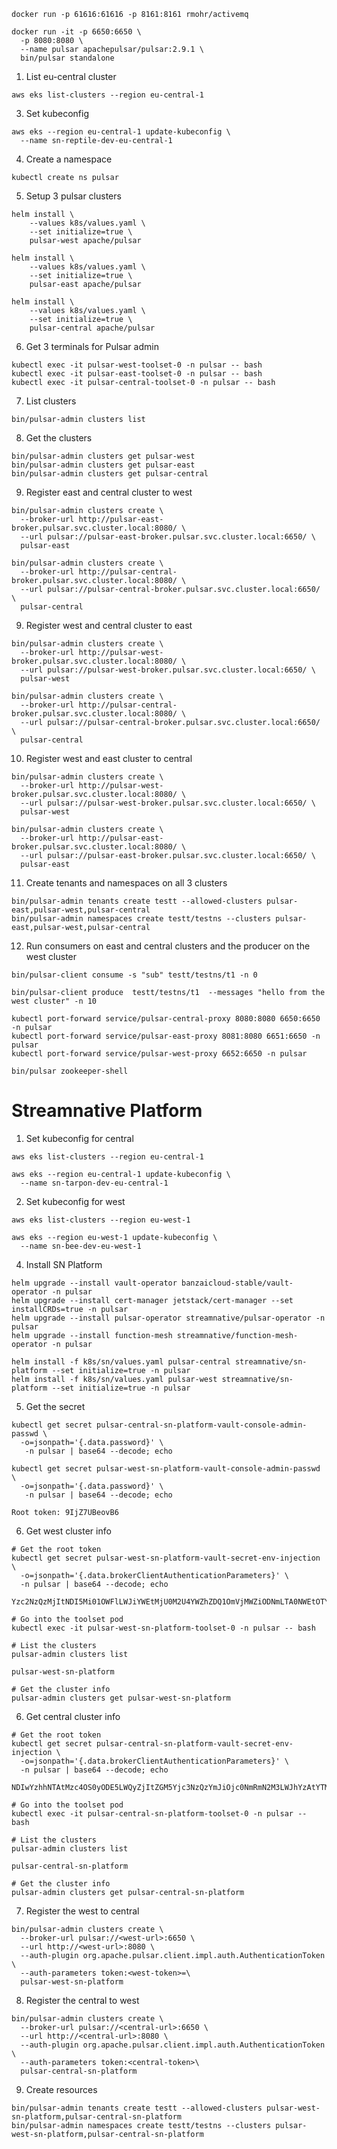 ```shell
docker run -p 61616:61616 -p 8161:8161 rmohr/activemq
```

```shell
docker run -it -p 6650:6650 \
  -p 8080:8080 \
  --name pulsar apachepulsar/pulsar:2.9.1 \
  bin/pulsar standalone
```
1. List eu-central cluster
```shell
aws eks list-clusters --region eu-central-1
```

3. Set kubeconfig
```shell
aws eks --region eu-central-1 update-kubeconfig \
  --name sn-reptile-dev-eu-central-1
```
4. Create a namespace
```shell
kubectl create ns pulsar
```

5. Setup 3 pulsar clusters
```shell
helm install \
    --values k8s/values.yaml \
    --set initialize=true \
    pulsar-west apache/pulsar
    
helm install \
    --values k8s/values.yaml \
    --set initialize=true \
    pulsar-east apache/pulsar
    
helm install \
    --values k8s/values.yaml \
    --set initialize=true \
    pulsar-central apache/pulsar
```

6. Get 3 terminals for Pulsar admin
```shell
kubectl exec -it pulsar-west-toolset-0 -n pulsar -- bash
kubectl exec -it pulsar-east-toolset-0 -n pulsar -- bash
kubectl exec -it pulsar-central-toolset-0 -n pulsar -- bash
```

7. List clusters
```shell
bin/pulsar-admin clusters list
```

8. Get the clusters
```shell
bin/pulsar-admin clusters get pulsar-west
bin/pulsar-admin clusters get pulsar-east
bin/pulsar-admin clusters get pulsar-central
```

9. Register east and central cluster to west
```shell
bin/pulsar-admin clusters create \
  --broker-url http://pulsar-east-broker.pulsar.svc.cluster.local:8080/ \
  --url pulsar://pulsar-east-broker.pulsar.svc.cluster.local:6650/ \
  pulsar-east
  
bin/pulsar-admin clusters create \
  --broker-url http://pulsar-central-broker.pulsar.svc.cluster.local:8080/ \
  --url pulsar://pulsar-central-broker.pulsar.svc.cluster.local:6650/ \
  pulsar-central
```

9. Register west and central cluster to east
```shell
bin/pulsar-admin clusters create \
  --broker-url http://pulsar-west-broker.pulsar.svc.cluster.local:8080/ \
  --url pulsar://pulsar-west-broker.pulsar.svc.cluster.local:6650/ \
  pulsar-west
  
bin/pulsar-admin clusters create \
  --broker-url http://pulsar-central-broker.pulsar.svc.cluster.local:8080/ \
  --url pulsar://pulsar-central-broker.pulsar.svc.cluster.local:6650/ \
  pulsar-central
```

10. Register west and east cluster to central
```shell
bin/pulsar-admin clusters create \
  --broker-url http://pulsar-west-broker.pulsar.svc.cluster.local:8080/ \
  --url pulsar://pulsar-west-broker.pulsar.svc.cluster.local:6650/ \
  pulsar-west
  
bin/pulsar-admin clusters create \
  --broker-url http://pulsar-east-broker.pulsar.svc.cluster.local:8080/ \
  --url pulsar://pulsar-east-broker.pulsar.svc.cluster.local:6650/ \
  pulsar-east
```

11. Create tenants and namespaces on all 3 clusters
```shell
bin/pulsar-admin tenants create testt --allowed-clusters pulsar-east,pulsar-west,pulsar-central
bin/pulsar-admin namespaces create testt/testns --clusters pulsar-east,pulsar-west,pulsar-central
```

12. Run consumers on east and central clusters and the producer on the west cluster
```shell
bin/pulsar-client consume -s "sub" testt/testns/t1 -n 0

bin/pulsar-client produce  testt/testns/t1  --messages "hello from the west cluster" -n 10
```

```shell
kubectl port-forward service/pulsar-central-proxy 8080:8080 6650:6650 -n pulsar
kubectl port-forward service/pulsar-east-proxy 8081:8080 6651:6650 -n pulsar
kubectl port-forward service/pulsar-west-proxy 6652:6650 -n pulsar
```

```shell
bin/pulsar zookeeper-shell
```

Streamnative Platform
======================
1. Set kubeconfig for central
```shell
aws eks list-clusters --region eu-central-1

aws eks --region eu-central-1 update-kubeconfig \
  --name sn-tarpon-dev-eu-central-1
```

2. Set kubeconfig for west
```shell
aws eks list-clusters --region eu-west-1

aws eks --region eu-west-1 update-kubeconfig \
  --name sn-bee-dev-eu-west-1
```

4. Install SN Platform
```shell
helm upgrade --install vault-operator banzaicloud-stable/vault-operator -n pulsar
helm upgrade --install cert-manager jetstack/cert-manager --set installCRDs=true -n pulsar
helm upgrade --install pulsar-operator streamnative/pulsar-operator -n pulsar
helm upgrade --install function-mesh streamnative/function-mesh-operator -n pulsar 

helm install -f k8s/sn/values.yaml pulsar-central streamnative/sn-platform --set initialize=true -n pulsar
helm install -f k8s/sn/values.yaml pulsar-west streamnative/sn-platform --set initialize=true -n pulsar
```

5. Get the secret
```shell
kubectl get secret pulsar-central-sn-platform-vault-console-admin-passwd \
  -o=jsonpath='{.data.password}' \
   -n pulsar | base64 --decode; echo
   
kubectl get secret pulsar-west-sn-platform-vault-console-admin-passwd \
  -o=jsonpath='{.data.password}' \
   -n pulsar | base64 --decode; echo
   
Root token: 9IjZ7UBeovB6
```

6. Get west cluster info
```shell
# Get the root token
kubectl get secret pulsar-west-sn-platform-vault-secret-env-injection \
  -o=jsonpath='{.data.brokerClientAuthenticationParameters}' \
  -n pulsar | base64 --decode; echo

Yzc2NzQzMjItNDI5Mi01OWFlLWJiYWEtMjU0M2U4YWZhZDQ1OmVjMWZiODNmLTA0NWEtOTYxNi1hOTMwLTdkZjI5ZjEzOTQyNAo=

# Go into the toolset pod 
kubectl exec -it pulsar-west-sn-platform-toolset-0 -n pulsar -- bash

# List the clusters
pulsar-admin clusters list

pulsar-west-sn-platform

# Get the cluster info
pulsar-admin clusters get pulsar-west-sn-platform
```

6. Get central cluster info
```shell
# Get the root token
kubectl get secret pulsar-central-sn-platform-vault-secret-env-injection \
  -o=jsonpath='{.data.brokerClientAuthenticationParameters}' \
  -n pulsar | base64 --decode; echo

NDIwYzhhNTAtMzc4OS0yODE5LWQyZjItZGM5Yjc3NzQzYmJiOjc0NmRmN2M3LWJhYzAtYTM3YS1hMzgxLWMwODE1ZDc0YWQxNAo=

# Go into the toolset pod 
kubectl exec -it pulsar-central-sn-platform-toolset-0 -n pulsar -- bash

# List the clusters
pulsar-admin clusters list

pulsar-central-sn-platform

# Get the cluster info
pulsar-admin clusters get pulsar-central-sn-platform
```

7. Register the west to central
```shell
bin/pulsar-admin clusters create \
  --broker-url pulsar://<west-url>:6650 \
  --url http://<west-url>:8080 \
  --auth-plugin org.apache.pulsar.client.impl.auth.AuthenticationToken \
  --auth-parameters token:<west-token>=\
  pulsar-west-sn-platform
```

8. Register the central to west
```shell
bin/pulsar-admin clusters create \
  --broker-url pulsar://<central-url>:6650 \
  --url http://<central-url>:8080 \
  --auth-plugin org.apache.pulsar.client.impl.auth.AuthenticationToken \
  --auth-parameters token:<central-token>\
  pulsar-central-sn-platform
```

9. Create resources
```shell
bin/pulsar-admin tenants create testt --allowed-clusters pulsar-west-sn-platform,pulsar-central-sn-platform
bin/pulsar-admin namespaces create testt/testns --clusters pulsar-west-sn-platform,pulsar-central-sn-platform
```